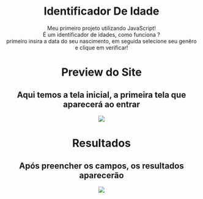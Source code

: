 <div align="center">
<h1> Identificador De Idade </h1>
<p>
Meu primeiro projeto utilizando JavaScript! <br />
É um identificador de idades, como funciona ? <br />
primeiro insira a data do seu nascimento, em seguida selecione seu genêro e clique em verificar! <br />
</p>
</div>

<div align="center">
  <h1>Preview do Site</h1>
  <h2>Aqui temos a tela inicial, a primeira tela que aparecerá ao entrar</h2>
  <img src="https://github.com/LenonFelipe/To-Do-List/assets/86318052/04877951-2622-4e53-9cca-2550f797c102" />
</div>

<div align="center">
  <h1>Resultados</h1>
  <h2>Após preencher os campos, os resultados aparecerão</h2>
  <img src="https://github.com/LenonFelipe/To-Do-List/assets/86318052/39e6c486-8653-4b2e-a2c9-7d9cb5689207" />
</div>
